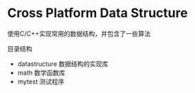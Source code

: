 # Cross Platform Data Structure

使用C/C++实现常用的数据结构，并包含了一些算法

目录结构

* datastructure 数据结构的实现库
* math 数学函数库
* mytest 测试程序